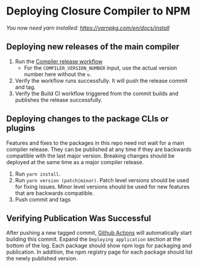 # Deploying Closure Compiler to NPM

*You now need yarn installed: https://yarnpkg.com/en/docs/install*

## Deploying new releases of the main compiler

 1. Run the [Compiler release workflow](https://github.com/google/closure-compiler-npm/actions/workflows/release.yml)
     * For the `COMPILER_VERSION_NUMBER` input, use the actual version number here without the `v`.
 2. Verify the workflow runs successfully. It will push the release commit and tag.
 3. Verify the Build CI workflow triggered from the commit builds and publishes the release successfully.

## Deploying changes to the package CLIs or plugins

Features and fixes to the packages in this repo need not wait for a main compiler release.
They can be published at any time if they are backwards compatible with the last major version.
Breaking changes should be deployed at the same time as a major compiler release.

 1. Run `yarn install`.
 2. Run `yarn version (patch|minor)`.
    Patch level versions should be used for fixing issues.
    Minor level versions should be used for new features that are backwards compatible.
 3. Push commit and tags
    
## Verifying Publication Was Successful

After pushing a new tagged commit, [Github Actions](https://github.com/google/closure-compiler-npm/actions)
will automatically start building this commit. Expand the `Deploying application` section at the bottom of the log.
Each package should show npm logs for packaging and publication. In addition,
the npm registry page for each package should list the newly published version.
